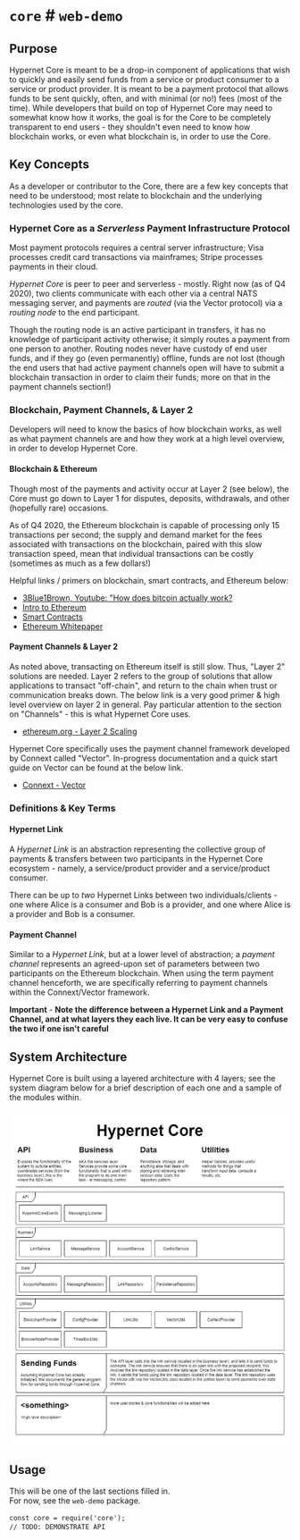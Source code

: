 # `core`	# `web-demo`

## Purpose	

Hypernet Core is meant to be a drop-in component of applications that wish to quickly and easily send funds from a service or product consumer to a service or product provider. It is meant to be a payment protocol that allows funds to be sent quickly, often, and with minimal (or no!) fees (most of the time). While developers that build on top of Hypernet Core may need to somewhat know how it works, the goal is for the Core to be completely transparent to end users - they shouldn't even need to know how blockchain works, or even what blockchain is, in order to use the Core.	

## Key Concepts	

As a developer or contributor to the Core, there are a few key concepts that need to be understood; most relate to blockchain and the underlying technologies used by the core.	

### Hypernet Core as a *Serverless* Payment Infrastructure Protocol	

Most payment protocols requires a central server infrastructure; Visa processes credit card transactions via mainframes; Stripe processes payments in their cloud. 	

*Hypernet Core* is peer to peer and serverless - mostly. Right now (as of Q4 2020), two clients communicate with each other via a central NATS messaging server, and payments are *routed* (via the Vector protocol) via a *routing node* to the end participant. 	

Though the routing node is an active participant in transfers, it has no knowledge of participant activity otherwise; it simply routes a payment from one person to another. Routing nodes never have custody of end user funds, and if they go (even permanently) offline, funds are not lost (though the end users that had active payment channels open will have to submit a blockchain transaction in order to claim their funds; more on that in the payment channels section!)	

### Blockchain, Payment Channels, & Layer 2	

Developers will need to know the basics of how blockchain works, as well as what payment channels are and how they work at a high level overview, in order to develop Hypernet Core.	

#### Blockchain & Ethereum	

Though most of the payments and activity occur at Layer 2 (see below), the Core must go down to Layer 1 for disputes, deposits, withdrawals, and other (hopefully rare) occasions.	

As of Q4 2020, the Ethereum blockchain is capable of processing only 15 transactions per second; the supply and demand market for the fees associated with transactions on the blockchain, paired with this slow transaction speed, mean that individual transactions can be costly (sometimes as much as a few dollars!)	

Helpful links / primers on blockchain, smart contracts, and Ethereum below:	

- [3Blue1Brown, Youtube: "How does bitcoin actually work?](https://www.youtube.com/watch?v=bBC-nXj3Ng4&t=3s)	
- [Intro to Ethereum](https://ethereum.org/en/developers/docs/intro-to-ethereum/)	
- [Smart Contracts](https://ethereum.org/en/developers/docs/smart-contracts/)	
- [Ethereum Whitepaper](https://ethereum.org/en/whitepaper/)	

#### Payment Channels & Layer 2	

As noted above, transacting on Ethereum itself is still slow. Thus, "Layer 2" solutions are needed. Layer 2 refers to the group of solutions that allow applications to transact "off-chain", and return to the chain when trust or communication breaks down. The below link is a very good primer & high level overview on layer 2 in general. Pay particular attention to the section on "Channels" - this is what Hypernet Core uses.	

- [ethereum.org - Layer 2 Scaling](https://ethereum.org/en/developers/docs/layer-2-scaling/)	

Hypernet Core specifically uses the payment channel framework developed by Connext called "Vector". In-progress documentation and a quick start guide on Vector can be found at the below link.	

- [Connext - Vector](https://connext.github.io/vector/)	

### Definitions & Key Terms	

#### Hypernet Link	

A *Hypernet Link* is an abstraction representing the collective group of payments & transfers between two participants in the Hypernet Core ecosystem - namely, a service/product provider and a service/product consumer.	

There can be up to *two* Hypernet Links between two individuals/clients - one where Alice is a consumer and Bob is a provider, and one where Alice is a provider and Bob is a consumer.	

#### Payment Channel	

Similar to a *Hypernet Link*, but at a lower level of abstraction; a *payment channel* represents an agreed-upon set of parameters between two participants on the Ethereum blockchain. When using the term payment channel henceforth, we are specifically referring to payment channels within the Connext/Vector framework. 	

**Important** - **Note the difference between a Hypernet Link and a Payment Channel, and at what layers they each live. It can be very easy to confuse the two if one isn't careful**	

## System Architecture	

Hypernet Core is built using a layered architecture with 4 layers; see the system diagram below for a brief description of each one and a sample of the modules within.	

![HypernetCore System Architecture](https://github.com/GoHypernet/hypernet-protocol/raw/dev/documentation/images/HypernetCore.png)	

## Usage	

This will be one of the last sections filled in.	
For now, see the `web-demo` package.	

```	
const core = require('core');	
// TODO: DEMONSTRATE API	
```